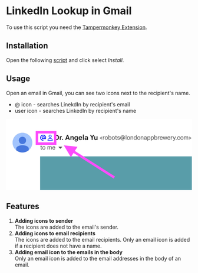 # LinkedIn Lookup in Gmail

To use this script you need the [Tampermonkey Extension](https://chrome.google.com/webstore/detail/tampermonkey/dhdgffkkebhmkfjojejmpbldmpobfkfo).

## Installation

Open the following [script](https://github.com/kbarushkaa/tampermonkey-linkedin-lookup/raw/main/linkedin-lookup.user.js) and click select _Install_.

## Usage

Open an email in Gmail, you can see two icons next to the recipient's name.

- @ icon - searches LinekdIn by recipient's email
- user icon - searches LinkedIn by recipient's name

![Usage example](screen.png)

## Features

1. **Adding icons to sender**  
   The icons are added to the email's sender.
2. **Adding icons to email recipients**  
   The icons are added to the email recipients. Only an email icon is added if a recipient does not have a name.
3. **Adding email icon to the emails in the body**  
   Only an email icon is added to the email addresses in the body of an email.
